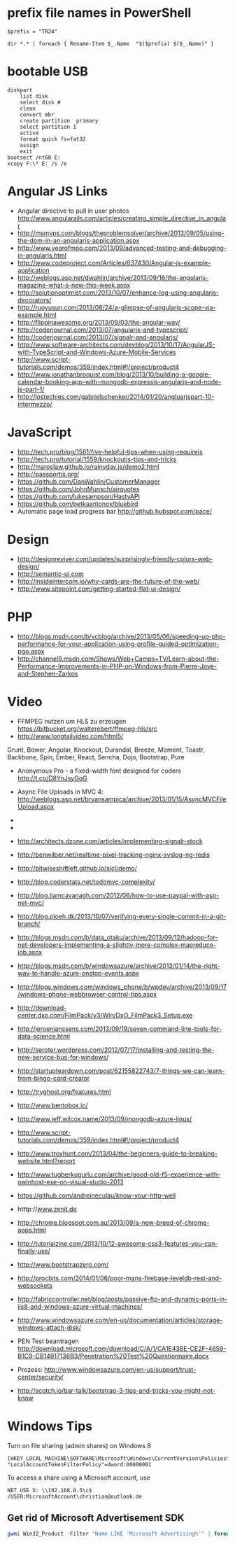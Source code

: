 # prefix file names in PowerShell

```
$prefix = "TR24"

dir *.* | foreach { Rename-Item $_.Name  "$($prefix) $($_.Name)" }
```


# bootable USB

```
diskpart
	list disk
	select disk #
	clean
	convert mbr
	create partition  primary
	select partition 1
	active
	format quick fs=fat32
	assign
	exit
bootsect /nt60 E:
xcopy F:\* E: /s /e
```



# Angular JS Links

- Angular directive to pull in user photos http://www.angularails.com/articles/creating_simple_directive_in_angular 
- http://msmvps.com/blogs/theproblemsolver/archive/2013/09/05/using-the-dom-in-an-angularjs-application.aspx
- http://www.yearofmoo.com/2013/09/advanced-testing-and-debugging-in-angularjs.html
- http://www.codeproject.com/Articles/637430/Angular-js-example-application
- http://weblogs.asp.net/dwahlin/archive/2013/09/16/the-angularjs-magazine-what-s-new-this-week.aspx
- http://solutionoptimist.com/2013/10/07/enhance-log-using-angularjs-decorators/
- http://ruoyusun.com/2013/08/24/a-glimpse-of-angularjs-scope-via-example.html
- http://flippinawesome.org/2013/09/03/the-angular-way/
- http://coderjournal.com/2013/07/angularjs-and-typescript/
- http://coderjournal.com/2013/07/signalr-and-angularjs/
- http://www.software-architects.com/devblog/2013/10/17/AngularJS-with-TypeScript-and-Windows-Azure-Mobile-Services
- http://www.script-tutorials.com/demos/359/index.html#!/project/product4
- http://www.jonathanbroquist.com/blog/2013/10/building-a-google-calendar-booking-app-with-mongodb-expressjs-angularjs-and-node-js-part-1/
- http://lostechies.com/gabrielschenker/2014/01/20/angluarjspart-10-intermezzo/



# JavaScript

- http://tech.pro/blog/1561/five-helpful-tips-when-using-requirejs
- http://tech.pro/tutorial/1559/knockoutjs-tips-and-tricks
- http://maroslaw.github.io/rainyday.js/demo2.html
- http://passportjs.org/
- https://github.com/DanWahlin/CustomerManager
- https://github.com/JohnMunsch/airquotes
- https://github.com/lukesampson/HastyAPI
- https://github.com/petkaantonov/bluebird
- Automatic page load progress bar http://github.hubspot.com/pace/

# Design

- http://designreviver.com/updates/surprisingly-friendly-colors-web-design/
- http://semantic-ui.com
- http://insideintercom.io/why-cards-are-the-future-of-the-web/
- http://www.sitepoint.com/getting-started-flat-ui-design/

# PHP

- http://blogs.msdn.com/b/vcblog/archive/2013/05/06/speeding-up-php-performance-for-your-application-using-profile-guided-optimization-pgo.aspx
- http://channel9.msdn.com/Shows/Web+Camps+TV/Learn-about-the-Performance-Improvements-in-PHP-on-Windows-from-Pierre-Joye-and-Stephen-Zarkos

# Video

- FFMPEG nutzen um HLS zu erzeugen https://bitbucket.org/walterebert/ffmpeg-hls/src
- http://www.longtailvideo.com/html5/

Grunt, Bower, Angular, Knockout, Durandal, Breeze, Moment, Toastr, Backbone, Spin, Ember, React, Sencha, Dojo, Bootstrap, Pure

- Anonymous Pro - a fixed-width font designed for coders http://t.co/D8YnJsyGqG 
- Async File Uploads in MVC 4: http://weblogs.asp.net/bryansampica/archive/2013/01/15/AsyncMVCFileUpload.aspx
- 
- 
- http://architects.dzone.com/articles/implementing-signalr-stock
- http://benwilber.net/realtime-pixel-tracking-nginx-syslog-ng-redis
- http://bitwiseshiftleft.github.io/sjcl/demo/
- http://blog.coderstats.net/todomvc-complexity/
- http://blog.liamcavanagh.com/2012/06/how-to-use-paypal-with-asp-net-mvc/
- http://blog.ploeh.dk/2013/10/07/verifying-every-single-commit-in-a-git-branch/
- http://blogs.msdn.com/b/data_otaku/archive/2013/09/12/hadoop-for-net-developers-implementing-a-slightly-more-complex-mapreduce-job.aspx
- http://blogs.msdn.com/b/windowsazure/archive/2013/01/14/the-right-way-to-handle-azure-onstop-events.aspx
- http://blogs.windows.com/windows_phone/b/wpdev/archive/2013/09/17/windows-phone-webbrowser-control-tips.aspx
- http://download-center.dxo.com/FilmPack/v3/Win/DxO_FilmPack3_Setup.exe

- http://jeroenjanssens.com/2013/09/19/seven-command-line-tools-for-data-science.html
- http://seroter.wordpress.com/2012/07/17/installing-and-testing-the-new-service-bus-for-windows/
- http://startupteardown.com/post/62155822743/7-things-we-can-learn-from-bingo-card-creator
- http://tryghost.org/features.html
- http://www.bentobox.io/
- http://www.jeff.wilcox.name/2013/09/mongodb-azure-linux/
- http://www.script-tutorials.com/demos/359/index.html#!/project/product4
- http://www.troyhunt.com/2013/04/the-beginners-guide-to-breaking-website.html?report
- http://www.tugberkugurlu.com/archive/good-old-f5-experience-with-owinhost-exe-on-visual-studio-2013
- https://github.com/andreineculau/know-your-http-well
- htttp://www.zenit.de
- http://chrome.blogspot.com.au/2013/09/a-new-breed-of-chrome-apps.html
- http://tutorialzine.com/2013/10/12-awesome-css3-features-you-can-finally-use/
- http://www.bootstrapzero.com/
- http://procbits.com/2014/01/06/poor-mans-firebase-leveldb-rest-and-websockets
- http://fabriccontroller.net/blog/posts/passive-ftp-and-dynamic-ports-in-iis8-and-windows-azure-virtual-machines/
- http://www.windowsazure.com/en-us/documentation/articles/storage-windows-attach-disk/
- PEN Test beantragen http://download.microsoft.com/download/C/A/1/CA1E438E-CE2F-4659-B1C9-CB14917136B3/Penetration%20Test%20Questionnaire.docx
- Prozess: http://www.windowsazure.com/en-us/support/trust-center/security/
- http://scotch.io/bar-talk/bootstrap-3-tips-and-tricks-you-might-not-know



# Windows Tips

Turn on file sharing (admin shares) on Windows 8

```
[HKEY_LOCAL_MACHINE\SOFTWARE\Microsoft\Windows\CurrentVersion\Policies\System]
"LocalAccountTokenFilterPolicy"=dword:00000001
```

To access a share using a Microsoft account, use

```shell
NET USE X: \\192.168.0.5\c$ /USER:MicrosoftAccount\christian@outlook.de
```

## Get rid of Microsoft Advertisement SDK

```powershell
gwmi Win32_Product -Filter "Name LIKE 'Microsoft Advertising%'" | foreach { $_.Uninstall() }
```
